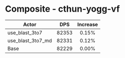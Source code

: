 # Composite - cthun-yogg-vf
| Actor | DPS | Increase |
|---|:---:|:---:|
|use_blast_3to7|82353|0.15%|
|use_blast_3to7_md|82331|0.12%|
|Base|82229|0.00%|
